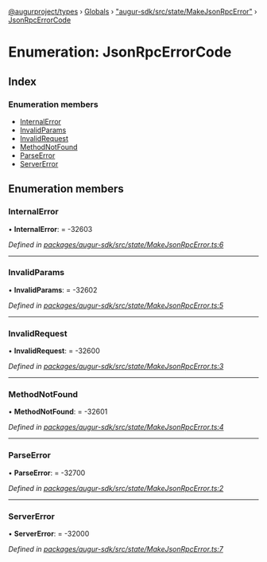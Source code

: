 [@augurproject/types](../README.md) › [Globals](../globals.md) › ["augur-sdk/src/state/MakeJsonRpcError"](../modules/_augur_sdk_src_state_makejsonrpcerror_.md) › [JsonRpcErrorCode](_augur_sdk_src_state_makejsonrpcerror_.jsonrpcerrorcode.md)

# Enumeration: JsonRpcErrorCode

## Index

### Enumeration members

* [InternalError](_augur_sdk_src_state_makejsonrpcerror_.jsonrpcerrorcode.md#internalerror)
* [InvalidParams](_augur_sdk_src_state_makejsonrpcerror_.jsonrpcerrorcode.md#invalidparams)
* [InvalidRequest](_augur_sdk_src_state_makejsonrpcerror_.jsonrpcerrorcode.md#invalidrequest)
* [MethodNotFound](_augur_sdk_src_state_makejsonrpcerror_.jsonrpcerrorcode.md#methodnotfound)
* [ParseError](_augur_sdk_src_state_makejsonrpcerror_.jsonrpcerrorcode.md#parseerror)
* [ServerError](_augur_sdk_src_state_makejsonrpcerror_.jsonrpcerrorcode.md#servererror)

## Enumeration members

###  InternalError

• **InternalError**: = -32603

*Defined in [packages/augur-sdk/src/state/MakeJsonRpcError.ts:6](https://github.com/AugurProject/augur/blob/88b6e76efb/packages/augur-sdk/src/state/MakeJsonRpcError.ts#L6)*

___

###  InvalidParams

• **InvalidParams**: = -32602

*Defined in [packages/augur-sdk/src/state/MakeJsonRpcError.ts:5](https://github.com/AugurProject/augur/blob/88b6e76efb/packages/augur-sdk/src/state/MakeJsonRpcError.ts#L5)*

___

###  InvalidRequest

• **InvalidRequest**: = -32600

*Defined in [packages/augur-sdk/src/state/MakeJsonRpcError.ts:3](https://github.com/AugurProject/augur/blob/88b6e76efb/packages/augur-sdk/src/state/MakeJsonRpcError.ts#L3)*

___

###  MethodNotFound

• **MethodNotFound**: = -32601

*Defined in [packages/augur-sdk/src/state/MakeJsonRpcError.ts:4](https://github.com/AugurProject/augur/blob/88b6e76efb/packages/augur-sdk/src/state/MakeJsonRpcError.ts#L4)*

___

###  ParseError

• **ParseError**: = -32700

*Defined in [packages/augur-sdk/src/state/MakeJsonRpcError.ts:2](https://github.com/AugurProject/augur/blob/88b6e76efb/packages/augur-sdk/src/state/MakeJsonRpcError.ts#L2)*

___

###  ServerError

• **ServerError**: = -32000

*Defined in [packages/augur-sdk/src/state/MakeJsonRpcError.ts:7](https://github.com/AugurProject/augur/blob/88b6e76efb/packages/augur-sdk/src/state/MakeJsonRpcError.ts#L7)*
